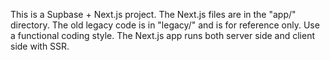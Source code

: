This is a Supbase + Next.js project.
The Next.js files are in the "app/" directory.
The old legacy code is in "legacy/" and is for reference only.
Use a functional coding style.
The Next.js app runs both server side and client side with SSR.